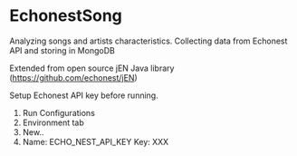 EchonestSong
============

Analyzing songs and artists characteristics. Collecting data from Echonest API and storing in MongoDB

Extended from open source jEN  Java library (https://github.com/echonest/jEN)

Setup Echonest API key before running.
1. Run Configurations
2. Environment tab
3. New..
4. Name: ECHO_NEST_API_KEY
   Key: XXX